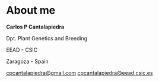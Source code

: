 # About me

**Carlos P Cantalapiedra**

Dpt. Plant Genetics and Breeding

EEAD - CSIC

Zaragoza - Spain

cpcantalapiedra@gmail.com
cpcantalapiedra@eead.csic.es

##
